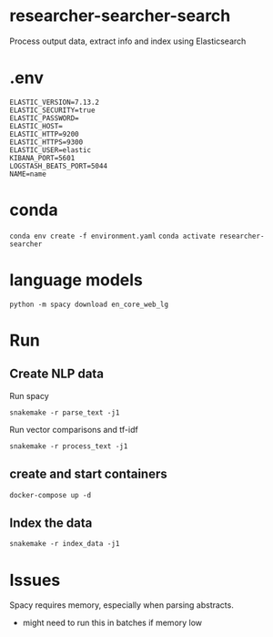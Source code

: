 # researcher-searcher-search
Process output data, extract info and index using Elasticsearch 

# .env
```
ELASTIC_VERSION=7.13.2
ELASTIC_SECURITY=true
ELASTIC_PASSWORD=
ELASTIC_HOST=
ELASTIC_HTTP=9200
ELASTIC_HTTPS=9300
ELASTIC_USER=elastic
KIBANA_PORT=5601
LOGSTASH_BEATS_PORT=5044
NAME=name
```

# conda

`conda env create -f environment.yaml`
`conda activate researcher-searcher`

# language models

`python -m spacy download en_core_web_lg`


# Run

## Create NLP data

Run spacy

`snakemake -r parse_text -j1`

Run vector comparisons and tf-idf

`snakemake -r process_text -j1`

## create and start containers

`docker-compose up -d`

## Index the data

`snakemake -r index_data -j1`

# Issues

Spacy requires memory, especially when parsing abstracts.
- might need to run this in batches if memory low 
